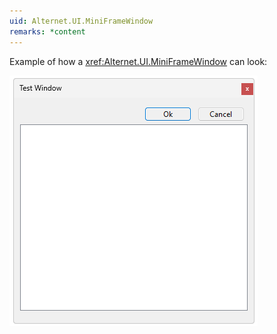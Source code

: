 ```yaml
---
uid: Alternet.UI.MiniFrameWindow
remarks: *content
---
```


Example of how a <xref:Alternet.UI.MiniFrameWindow> can look:

![MiniFrameWindow](images/MiniFrameWindow.png)
